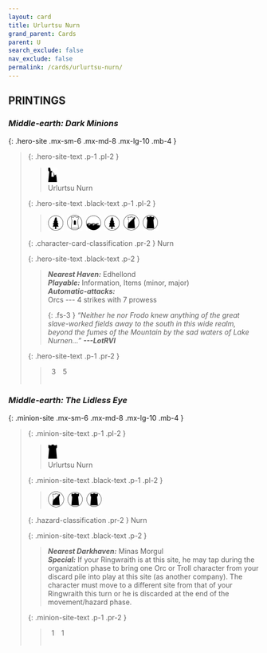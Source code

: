 ```yaml
---
layout: card
title: Urlurtsu Nurn
grand_parent: Cards
parent: U
search_exclude: false
nav_exclude: false
permalink: /cards/urlurtsu-nurn/
---
```


## PRINTINGS


### _Middle-earth: Dark Minions_

{: .hero-site .mx-sm-6 .mx-md-8 .mx-lg-10 .mb-4 }
> {: .hero-site-text .p-1 .pl-2 }
> > <div class="card-mp"><img src="/assets/images/ruinlair.svg"></div>
> > <div class="character-card-name">Urlurtsu Nurn</div>
>
> {: .hero-site-text .black-text .p-1 .pl-2 }
> > ![](/assets/images/wilderness.svg)&ensp;![](/assets/images/free-domain.svg)&ensp;![](/assets/images/coastalsea.svg)&ensp;![](/assets/images/wilderness.svg)&ensp;![](/assets/images/shadow-land.svg)&ensp;![](/assets/images/dark-domain.svg)
>
> {: .character-card-classification .pr-2 }
> Nurn
>
> {: .hero-site-text .black-text .p-2 }
> > _**Nearest Haven:**_ Edhellond <br>_**Playable:**_ Information, Items (minor, major) <br>_**Automatic-attacks:**_<br> Orcs --- 4 strikes with 7 prowess  
> > 
> > {: .fs-3 } 
> > _“Neither he nor Frodo knew anything of the great slave-worked fields away to the south in this wide realm, beyond the fumes of the Mountain by the sad waters of Lake Nurnen...”_ ***---&#65279;LotRVI*** 
> 
> {: .hero-site-text .p-1 .pr-2 }
> > <div class="hero-site-draw"><span class="hero-you-draw">&ensp;3&ensp;</span><span class="hero-opp-draw">&ensp;5&ensp;</span></div>
> > <div class="card-corruption">&nbsp;</div>

### _Middle-earth: The Lidless Eye_

{: .minion-site .mx-sm-6 .mx-md-8 .mx-lg-10 .mb-4 }
> {: .minion-site-text .p-1 .pl-2 }
> > <div class="card-mp"><img src="/assets/images/dark-hold.svg"></div>
> > <div class="card-name">Urlurtsu Nurn</div>
>
> {: .minion-site-text .black-text .p-1 .pl-2 }
> > ![](/assets/images/shadow-land.svg)&ensp;![](/assets/images/dark-domain.svg)&ensp;![](/assets/images/dark-domain.svg)
>
> {: .hazard-classification .pr-2 }
> Nurn
>
> {: .minion-site-text .black-text .p-2 }
> > ***Nearest Darkhaven:*** Minas Morgul <br>_**Special:**_ If your Ringwraith is at this site, he may tap during the organization phase to bring one Orc or Troll character from your discard pile into play at this site (as another company). The character must move to a different site from that of your Ringwraith this turn or he is discarded at the end of the movement/hazard phase. 
> 
> {: .minion-site-text .p-1 .pr-2 }
> > <div class="hero-site-draw"><span class="minion-you-draw">&ensp;1&ensp;</span><span class="minion-opp-draw">&ensp;1&ensp;</span></div>
> > <div class="card-corruption">&nbsp;</div>
